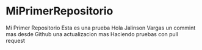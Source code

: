 # MiPrimerRepositorio
Mi Primer Repositorio
Esta es una prueba
Hola Jalinson Vargas
un commint mas desde Github
una actualizacion mas
Haciendo pruebas con  pull request
